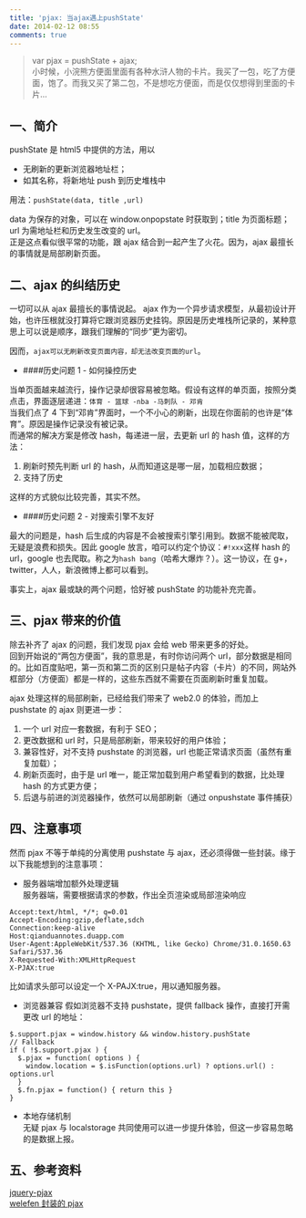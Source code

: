 ```yaml
---
title: 'pjax: 当ajax遇上pushState'
date: 2014-02-12 08:55
comments: true
---
```


> var pjax = pushState + ajax;  
> 小时候，小浣熊方便面里面有各种水浒人物的卡片。我买了一包，吃了方便面，饱了。而我又买了第二包，不是想吃方便面，而是仅仅想得到里面的卡片…

## **一、简介**

pushState 是 html5 中提供的方法，用以

- 无刷新的更新浏览器地址栏；
- 如其名称，将新地址 push 到历史堆栈中

用法：`pushState(data, title ,url)`

data 为保存的对象，可以在 window.onpopstate 时获取到；title 为页面标题；url 为需地址栏和历史发生改变的 url。  
正是这点看似很平常的功能，跟 ajax 结合到一起产生了火花。因为，ajax 最擅长的事情就是局部刷新页面。

## **二、ajax 的纠结历史**

一切可以从 ajax 最擅长的事情说起。
ajax 作为一个异步请求模型，从最初设计开始，也许压根就没打算将它跟浏览器历史挂钩。原因是历史堆栈所记录的，某种意思上可以说是顺序，跟我们理解的“同步”更为密切。

因而，`ajax可以无刷新改变页面内容，却无法改变页面的url`。

- ####历史问题 1 - 如何操控历史

当单页面越来越流行，操作记录却很容易被忽略。假设有这样的单页面，按照分类点击，界面逐层递进：`体育 - 篮球 -nba -马刺队 - 邓肯`  
当我们点了 4 下到“邓肯”界面时，一个不小心的刷新，出现在你面前的也许是“体育”。原因是操作记录没有被记录。  
而通常的解决方案是修改 hash，每递进一层，去更新 url 的 hash 值，这样的方法：

1. 刷新时预先判断 url 的 hash，从而知道这是哪一层，加载相应数据；
2. 支持了历史

这样的方式貌似比较完善，其实不然。

- ####历史问题 2 - 对搜索引擎不友好

最大的问题是，hash 后生成的内容是不会被搜索引擎引用到。数据不能被爬取，无疑是浪费和损失。因此 google 放言，咱可以约定个协议：`#!xxx`这样 hash 的 url，google 也去爬取。称之为`hash bang`（哈希大爆炸？）。这一协议，在 g+，twitter，人人，新浪微博上都可以看到。

事实上，ajax 最或缺的两个问题，恰好被 pushState 的功能补充完善。

## **三、pjax 带来的价值**

除去补齐了 ajax 的问题，我们发现 pjax 会给 web 带来更多的好处。  
回到开始说的“两包方便面”，我的意思是，有时你访问两个 url，部分数据是相同的。比如百度贴吧，第一页和第二页的区别只是帖子内容（卡片）的不同，网站外框部分（方便面）都是一样的，这些东西就不需要在页面刷新时重复加载。

ajax 处理这样的局部刷新，已经给我们带来了 web2.0 的体验，而加上 pushstate 的 ajax 则更进一步：

1. 一个 url 对应一套数据，有利于 SEO；
2. 更改数据和 url 时，只是局部刷新，带来较好的用户体验；
3. 兼容性好，对不支持 pushstate 的浏览器，url 也能正常请求页面（虽然有重复加载）；
4. 刷新页面时，由于是 url 唯一，能正常加载到用户希望看到的数据，比处理 hash 的方式更方便；
5. 后退与前进的浏览器操作，依然可以局部刷新（通过 onpushstate 事件捕获）

## **四、注意事项**

然而 pjax 不等于单纯的分离使用 pushstate 与 ajax，还必须得做一些封装。缘于以下我能想到的注意事项：

- 服务器端增加额外处理逻辑  
  服务器端，需要根据请求的参数，作出全页渲染或局部渲染响应

```
Accept:text/html, */*; q=0.01
Accept-Encoding:gzip,deflate,sdch
Connection:keep-alive
Host:qianduannotes.duapp.com
User-Agent:AppleWebKit/537.36 (KHTML, like Gecko) Chrome/31.0.1650.63 Safari/537.36
X-Requested-With:XMLHttpRequest
X-PJAX:true
```

比如请求头部可以设定一个 X-PAJX:true，用以通知服务器。

- 浏览器兼容
  假如浏览器不支持 pushstate，提供 fallback 操作，直接打开需更改 url 的地址：

```
$.support.pjax = window.history && window.history.pushState
// Fallback
if ( !$.support.pjax ) {
  $.pjax = function( options ) {
    window.location = $.isFunction(options.url) ? options.url() : options.url
  }
  $.fn.pjax = function() { return this }
}
```

- 本地存储机制  
  无疑 pjax 与 localstorage 共同使用可以进一步提升体验，但这一步容易忽略的是数据上报。

## **五、参考资料**

[jquery-pjax](https://github.com/defunkt/jquery-pjax)  
[welefen 封装的 pjax](https://github.com/welefen/pjax)
